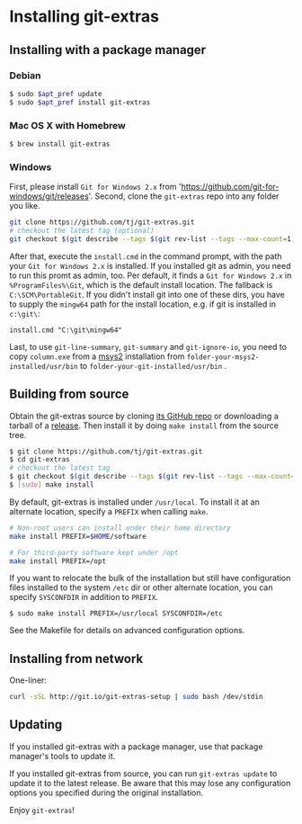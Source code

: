 # Installing git-extras

## Installing with a package manager

### Debian

```bash
$ sudo $apt_pref update
$ sudo $apt_pref install git-extras
```

### Mac OS X with Homebrew

```bash
$ brew install git-extras
```

### Windows

First, please install `Git for Windows 2.x` from 'https://github.com/git-for-windows/git/releases'.
Second, clone the `git-extras` repo into any folder you like.
```bash
git clone https://github.com/tj/git-extras.git
# checkout the latest tag (optional)
git checkout $(git describe --tags $(git rev-list --tags --max-count=1))
```

After that, execute the `install.cmd` in the command prompt, with the path your
`Git for Windows 2.x` is installed. If you installed git as admin, you need to 
run this promt as admin, too. Per default, it finds a `Git for Windows 2.x` in
`%ProgramFiles%\Git`, which is the default install location. The fallback is
`C:\SCM\PortableGit`. If you didn't install git into one of these dirs, you have 
to supply the `mingw64` path for the install location, e.g. if git is installed 
in `c:\git\`:

```batch
install.cmd "C:\git\mingw64"
```

Last, to use `git-line-summary`, `git-summary` and `git-ignore-io`, you need to copy 
`column.exe` from a [msys2][1] installation from `folder-your-msys2-installed/usr/bin`
to `folder-your-git-installed/usr/bin` .

## Building from source

Obtain the git-extras source by cloning [its GitHub repo](https://github.com/tj/git-extras.git) or downloading a tarball of a [release](https://github.com/tj/git-extras/releases). Then install it by doing `make install` from the source tree.

```bash
$ git clone https://github.com/tj/git-extras.git
$ cd git-extras
# checkout the latest tag
$ git checkout $(git describe --tags $(git rev-list --tags --max-count=1))
$ [sudo] make install
```

By default, git-extras is installed under `/usr/local`. To install it at an
alternate location, specify a `PREFIX` when calling `make`.

```bash
# Non-root users can install under their home directory
make install PREFIX=$HOME/software

# For third-party software kept under /opt
make install PREFIX=/opt
```

If you want to relocate the bulk of the installation but still have configuration
files installed to the system `/etc` dir or other alternate location, you can
specify `SYSCONFDIR` in addition to `PREFIX`.

```
$ sudo make install PREFIX=/usr/local SYSCONFDIR=/etc
```

See the Makefile for details on advanced configuration options.

## Installing from network

One-liner:

```bash
curl -sSL http://git.io/git-extras-setup | sudo bash /dev/stdin
```

## Updating

If you installed git-extras with a package manager, use that package manager's tools to update it.

If you installed git-extras from source, you can run `git-extras update` to update it to the latest release. Be aware that this may lose any configuration options you specified during the original installation.

Enjoy `git-extras`!

[1]: http://sourceforge.net/projects/msys2/
